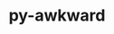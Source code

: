 ---
title: "py-awkward"
layout: cache
categories: [package, develop]
meta: {"versions": ["1.10.3", "2.6.6"], "compilers": ["gcc@=11.4.0"], "oss": ["ubuntu22.04"], "platforms": ["linux"], "targets": ["x86_64_v3"], "stacks": ["hep", "root"], "num_specs": 7, "num_specs_by_stack": {"root": 7, "hep": 7}}
spec_details: [{"hash": "3x2bfivnd6efyiacalnbnmzkzgi4nxfc", "compiler": "gcc@=11.4.0", "versions": ["1.10.3"], "os": "ubuntu22.04", "platform": "linux", "target": "x86_64_v3", "variants": ["build_system=python_pip"], "stacks": ["root", "hep"], "size": "-", "tarball": "https://binaries.spack.io/develop/build_cache/linux-ubuntu22.04-x86_64_v3/gcc-11.4.0/py-awkward-1.10.3/linux-ubuntu22.04-x86_64_v3-gcc-11.4.0-py-awkward-1.10.3-3x2bfivnd6efyiacalnbnmzkzgi4nxfc.spack"}, {"hash": "6ux5xq3cshgycws5bhtxezk5get5kwqu", "compiler": "gcc@=11.4.0", "versions": ["1.10.3"], "os": "ubuntu22.04", "platform": "linux", "target": "x86_64_v3", "variants": ["build_system=python_pip"], "stacks": ["root", "hep"], "size": "-", "tarball": "https://binaries.spack.io/develop/build_cache/linux-ubuntu22.04-x86_64_v3/gcc-11.4.0/py-awkward-1.10.3/linux-ubuntu22.04-x86_64_v3-gcc-11.4.0-py-awkward-1.10.3-6ux5xq3cshgycws5bhtxezk5get5kwqu.spack"}, {"hash": "oxvwkg4zbui5n2rckypv6lnqxjegftoj", "compiler": "gcc@=11.4.0", "versions": ["1.10.3"], "os": "ubuntu22.04", "platform": "linux", "target": "x86_64_v3", "variants": ["build_system=python_pip"], "stacks": ["root", "hep"], "size": "-", "tarball": "https://binaries.spack.io/develop/build_cache/linux-ubuntu22.04-x86_64_v3/gcc-11.4.0/py-awkward-1.10.3/linux-ubuntu22.04-x86_64_v3-gcc-11.4.0-py-awkward-1.10.3-oxvwkg4zbui5n2rckypv6lnqxjegftoj.spack"}, {"hash": "p3o5szl3li57lmbfmfk333hwrg2ltqtm", "compiler": "gcc@=11.4.0", "versions": ["1.10.3"], "os": "ubuntu22.04", "platform": "linux", "target": "x86_64_v3", "variants": ["build_system=python_pip"], "stacks": ["root", "hep"], "size": "-", "tarball": "https://binaries.spack.io/develop/build_cache/linux-ubuntu22.04-x86_64_v3/gcc-11.4.0/py-awkward-1.10.3/linux-ubuntu22.04-x86_64_v3-gcc-11.4.0-py-awkward-1.10.3-p3o5szl3li57lmbfmfk333hwrg2ltqtm.spack"}, {"hash": "qeetbc5qujj54uhpuf35kss3qic645lb", "compiler": "gcc@=11.4.0", "versions": ["1.10.3"], "os": "ubuntu22.04", "platform": "linux", "target": "x86_64_v3", "variants": ["build_system=python_pip"], "stacks": ["root", "hep"], "size": "-", "tarball": "https://binaries.spack.io/develop/build_cache/linux-ubuntu22.04-x86_64_v3/gcc-11.4.0/py-awkward-1.10.3/linux-ubuntu22.04-x86_64_v3-gcc-11.4.0-py-awkward-1.10.3-qeetbc5qujj54uhpuf35kss3qic645lb.spack"}, {"hash": "wip7522zuecfdnxac2woy6jquakxao3y", "compiler": "gcc@=11.4.0", "versions": ["1.10.3"], "os": "ubuntu22.04", "platform": "linux", "target": "x86_64_v3", "variants": ["build_system=python_pip"], "stacks": ["root", "hep"], "size": "-", "tarball": "https://binaries.spack.io/develop/build_cache/linux-ubuntu22.04-x86_64_v3/gcc-11.4.0/py-awkward-1.10.3/linux-ubuntu22.04-x86_64_v3-gcc-11.4.0-py-awkward-1.10.3-wip7522zuecfdnxac2woy6jquakxao3y.spack"}, {"hash": "dhk42yt2bkofe2wsjfxvjbl4mzvqlmdt", "compiler": "gcc@=11.4.0", "versions": ["2.6.6"], "os": "ubuntu22.04", "platform": "linux", "target": "x86_64_v3", "variants": ["build_system=python_pip"], "stacks": ["root", "hep"], "size": "-", "tarball": "https://binaries.spack.io/develop/build_cache/linux-ubuntu22.04-x86_64_v3/gcc-11.4.0/py-awkward-2.6.6/linux-ubuntu22.04-x86_64_v3-gcc-11.4.0-py-awkward-2.6.6-dhk42yt2bkofe2wsjfxvjbl4mzvqlmdt.spack"}]
---